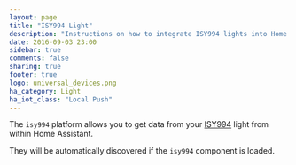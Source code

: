 ```yaml
---
layout: page
title: "ISY994 Light"
description: "Instructions on how to integrate ISY994 lights into Home Assistant."
date: 2016-09-03 23:00
sidebar: true
comments: false
sharing: true
footer: true
logo: universal_devices.png
ha_category: Light
ha_iot_class: "Local Push"
---
```


The `isy994` platform allows you to get data from your [ISY994](https://www.universal-devices.com/residential/isy994i-series/) light from within Home Assistant.

They will be automatically discovered if the `isy994` component is loaded.
